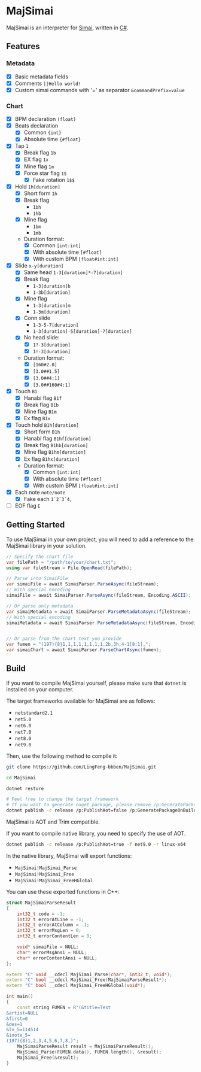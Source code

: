 # MajSimai

MajSimai is an interpreter for [Simai](https://w.atwiki.jp/simai/), written in [C#](https://learn.microsoft.com/en-us/dotnet/csharp/).

## Features

### Metadata

- [x] Basic metadata fields
- [x] Comments `||Hello world!`
- [x] Custom simai commands with '=' as separator `&commandPrefix=value`

### Chart

- [x] BPM declaration `(float)`
- [x] Beats declaration
  - [x] Common `{int}`
  - [x] Absolute time `{#float}`
- [x] Tap `1`
  - [x] Break flag `1b`
  - [x] EX flag `1x`
  - [x] Mine flag `1m`
  - [x] Force star flag `1$`
    - [x] Fake rotation `1$$`
- [x] Hold `1h[duration]`
  - [x] Short form `1h`
  - [x] Break flag
    - `1bh`
    - `1hb`
  - [x] Mine flag
    - `1bm`
    - `1mb`
  - Duration format:
    - [x] Common `[int:int]`
    - [x] With absolute time `[#float]`
    - [x] With custom BPM `[float#int:int]`
- [x] Slide `x-y[duration]`
  - [x] Same head `1-3[duration]*-7[duration]`
  - [x] Break flag
    - `1-3[duration]b`
    - `1-3b[duration]`
  - [x] Mine flag
    - `1-3[duration]m`
    - `1-3m[duration]`
  - [x] Conn slide
    - `1-3-5-7[duration]`
    - `1-3[duration]-5[duration]-7[duration]`
  - [x] No head slide:
    - [x] `1?-3[duration]`
    - [x] `1!-3[duration]`
  - Duration format:
    - [x] `[160#2.0]`
    - [x] `[3.0##1.5]`
    - [x] `[3.0##4:1]`
    - [x] `[3.0##160#4:1]`
- [x] Touch `B1`
  - [x] Hanabi flag `B1f`
  - [x] Break flag `B1b`
  - [x] Mine flag `B1m`
  - [x] Ex flag `B1x`
- [x] Touch hold `B1h[duration]`
  - [x] Short form `B1h`
  - [x] Hanabi flag `B1hf[duration]`
  - [x] Break flag `B1hb[duration]`
  - [x] Mine flag `B1hm[duration]`
  - [x] Ex flag `B1hx[duration]`
  - Duration format:
    - [x] Common `[int:int]`
    - [x] With absolute time `[#float]`
    - [x] With custom BPM `[float#int:int]`
- [x] Each note `note/note`
  - [x] Fake each ``1`2`3`4,``
- [ ] EOF flag `E`

## Getting Started

To use MajSimai in your own project, you will need to add a reference to the MajSimai library in your solution.

```C#
// Specify the chart file
var filePath = "/path/to/your/chart.txt";
using var fileStream = File.OpenRead(filePath);

// Parse into SimaiFile
var simaiFile = await SimaiParser.ParseAsync(fileStream);
// With special encoding
simaiFile = await SimaiParser.ParseAsync(fileStream, Encoding.ASCII);

// Or parse only metadata
var simaiMetadata = await SimaiParser.ParseMetadataAsync(fileStream);
// With special encoding
simaiMetadata = await SimaiParser.ParseMetadataAsync(fileStream, Encoding.ASCII);


// Or parse from the chart text you provide
var fumen = "(197){8}1,1,1,1,1,1,1,1,2b,3h,4-1[8:1],";
var simaiChart = await SimaiParser.ParseChartAsync(fumen);

```

## Build

If you want to compile MajSimai yourself, please make sure that `dotnet` is installed on your computer.

The target frameworks available for MajSimai are as follows:

- `netstandard2.1`
- `net5.0`
- `net6.0`
- `net7.0`
- `net8.0`
- `net9.0`

Then, use the following method to compile it:

```bash
git clone https://github.com/LingFeng-bbben/MajSimai.git

cd MajSimai

dotnet restore

# Feel free to change the target framework
# If you want to generate nuget package, please remove /p:GeneratePackageOnBuild=false
dotnet publish -c release /p:PublishAot=false /p:GeneratePackageOnBuild=false -f netstandard2.1

```

MajSimai is AOT and Trim compatible.

If you want to compile native library, you need to specify the use of AOT.

```bash
dotnet publish -c release /p:PublishAot=true -f net9.0 -r linux-x64
```

In the native library, MajSimai will export functions:

- `MajSimai!MajSimai_Parse`
- `MajSimai!MajSimai_Free`
- `MajSimai!MajSimai_FreeHGlobal`

You can use these exported functions in C++:

```C++
struct MajSimaiParseResult
{
    int32_t code = -1;
    int32_t errorAtLine = -1;
    int32_t errorAtColumn = -1;
    int32_t errorMsgLen = 0;
    int32_t errorContentLen = 0;

    void* simaiFile = NULL;
    char* errorMsgAnsi = NULL;
    char* errorContentAnsi = NULL;
};

extern "C" void __cdecl MajSimai_Parse(char*, int32_t, void*);
extern "C" bool __cdecl MajSimai_Free(MajSimaiParseResult*);
extern "C" bool __cdecl MajSimai_FreeHGlobal(void*);

int main()
{
    const string FUMEN = R"(&title=Test
&artist=NULL
&first=0
&des=1
&lv_5=114514
&inote_5=
(197){8}1,2,3,4,5,6,7,8,)";
    MajSimaiParseResult result = MajSimaiParseResult();
    MajSimai_Parse(FUMEN.data(), FUMEN.length(), &result);
    MajSimai_Free(&result);
}
```
